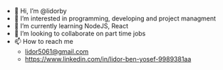 - 👋 Hi, I’m @lidorby
- 👀 I’m interested in programming, developing and project managment
- 🌱 I’m currently learning NodeJS, React 
- 💞️ I’m looking to collaborate on part time jobs
- 📫 How to reach me 
  - lidor5061@gmail.com
  - https://www.linkedin.com/in/lidor-ben-yosef-9989381aa
 
 
